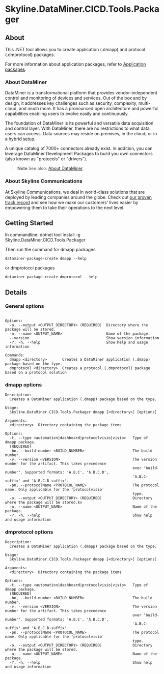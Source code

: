 # Skyline.DataMiner.CICD.Tools.Packager

## About

This .NET tool allows you to create application (.dmapp) and protocol (.dmprotocol) packages.

For more information about application packages, refer to [Application packages](https://aka.dataminer.services/application-packages).

### About DataMiner

DataMiner is a transformational platform that provides vendor-independent control and monitoring of devices and services. Out of the box and by design, it addresses key challenges such as security, complexity, multi-cloud, and much more. It has a pronounced open architecture and powerful capabilities enabling users to evolve easily and continuously.

The foundation of DataMiner is its powerful and versatile data acquisition and control layer. With DataMiner, there are no restrictions to what data users can access. Data sources may reside on premises, in the cloud, or in a hybrid setup.

A unique catalog of 7000+ connectors already exist. In addition, you can leverage DataMiner Development Packages to build you own connectors (also known as "protocols" or "drivers").

> **Note**
> See also: [About DataMiner](https://aka.dataminer.services/about-dataminer).

### About Skyline Communications

At Skyline Communications, we deal in world-class solutions that are deployed by leading companies around the globe. Check out [our proven track record](https://aka.dataminer.services/about-skyline) and see how we make our customers' lives easier by empowering them to take their operations to the next level.

## Getting Started

In commandline:
dotnet tool install -g Skyline.DataMiner.CICD.Tools.Packager

Then run the command for dmapp packages

```md
dataminer-package-create dmapp --help
```

or dmprotocol packages

```md
dataminer-package-create dmprotocol --help
```

## Details

### General options

```console

Options:
  -o, --output <OUTPUT_DIRECTORY> (REQUIRED)  Directory where the package will be stored.
  -n, --name <OUTPUT_NAME>                    Name of the package.
  --version                                   Show version information
  -?, -h, --help                              Show help and usage information

Commands:
  dmapp <directory>       Creates a DataMiner application (.dmapp) package based on the type.
  dmprotocol <directory>  Creates a protocol (.dmprotocol) package based on a protocol solution

```

### dmapp options

```console
Description:
  Creates a DataMiner application (.dmapp) package based on the type.

Usage:
  Skyline.DataMiner.CICD.Tools.Packager dmapp [<directory>] [options]

Arguments:
  <directory>  Directory containing the package items

Options:
  -t, --type <automation|dashboard|protocolvisio|visio>   Type of dmapp package.
  (REQUIRED)
  -bn, --build-number <BUILD_NUMBER>                      The build number.
  -v, --version <VERSION>                                 The version number for the artifact. This takes precedence
                                                          over 'build-number'. Supported formats: 'A.B.C', 'A.B.C.D',
                                                          'A.B.C-suffix' and 'A.B.C.D-suffix'.
  -pn, --protocolName <PROTOCOL_NAME>                     The protocol name. Only applicable for the 'protocolvisio'
                                                          type.
  -o, --output <OUTPUT_DIRECTORY> (REQUIRED)              Directory where the package will be stored.kv
  -n, --name <OUTPUT_NAME>                                Name of the package.
  -?, -h, --help                                          Show help and usage information
```

### dmprotocol options

```console
Description:
  Creates a DataMiner application (.dmapp) package based on the type.

Usage:
  Skyline.DataMiner.CICD.Tools.Packager dmapp [<directory>] [options]

Arguments:
  <directory>  Directory containing the package items

Options:
  -t, --type <automation|dashboard|protocolvisio|visio>   Type of dmapp package.
  (REQUIRED)
  -bn, --build-number <BUILD_NUMBER>                      The build number.
  -v, --version <VERSION>                                 The version number for the artifact. This takes precedence
                                                          over 'build-number'. Supported formats: 'A.B.C', 'A.B.C.D',
                                                          'A.B.C-suffix' and 'A.B.C.D-suffix'.
  -pn, --protocolName <PROTOCOL_NAME>                     The protocol name. Only applicable for the 'protocolvisio'
                                                          type.
  -o, --output <OUTPUT_DIRECTORY> (REQUIRED)              Directory where the package will be stored.
  -n, --name <OUTPUT_NAME>                                Name of the package.
  -?, -h, --help                                          Show help and usage information
```
